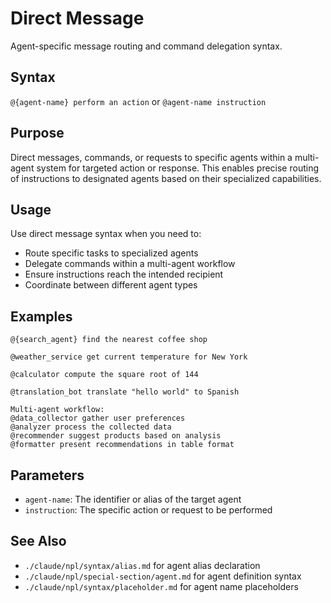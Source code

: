 # Direct Message
Agent-specific message routing and command delegation syntax.

## Syntax
`@{agent-name} perform an action` or `@agent-name instruction`

## Purpose
Direct messages, commands, or requests to specific agents within a multi-agent system for targeted action or response. This enables precise routing of instructions to designated agents based on their specialized capabilities.

## Usage
Use direct message syntax when you need to:
- Route specific tasks to specialized agents
- Delegate commands within a multi-agent workflow  
- Ensure instructions reach the intended recipient
- Coordinate between different agent types

## Examples
```example
@{search_agent} find the nearest coffee shop

@weather_service get current temperature for New York

@calculator compute the square root of 144

@translation_bot translate "hello world" to Spanish
```

```example
Multi-agent workflow:
@data_collector gather user preferences
@analyzer process the collected data  
@recommender suggest products based on analysis
@formatter present recommendations in table format
```

## Parameters
- `agent-name`: The identifier or alias of the target agent
- `instruction`: The specific action or request to be performed

## See Also
- `./claude/npl/syntax/alias.md` for agent alias declaration
- `./claude/npl/special-section/agent.md` for agent definition syntax
- `./claude/npl/syntax/placeholder.md` for agent name placeholders